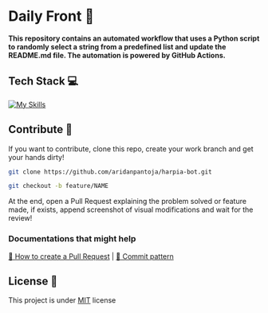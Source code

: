 <h1>Daily Front 🎨</h1> 

<p>
    <b>This repository contains an automated workflow that uses a Python script to randomly select a string from a predefined list and update the README.md file. The automation is powered by GitHub Actions.</b>
</p>

<h2 id="tech-stack">Tech Stack 💻</h2>

[![My Skills](https://skillicons.dev/icons?i=python,github,git)](https://skillicons.dev)

<h2 id="contribute">Contribute 🚀</h2>

If you want to contribute, clone this repo, create your work branch and get your hands dirty!

```bash
git clone https://github.com/aridanpantoja/harpia-bot.git
```

```bash
git checkout -b feature/NAME
```

At the end, open a Pull Request explaining the problem solved or feature made, if exists, append screenshot of visual modifications and wait for the review!

### Documentations that might help

[📝 How to create a Pull Request](https://www.atlassian.com/br/git/tutorials/making-a-pull-request) |
[💾 Commit pattern](https://gist.github.com/joshbuchea/6f47e86d2510bce28f8e7f42ae84c716)

<h2 id="license">License 📃 </h2>

This project is under [MIT](./LICENSE) license